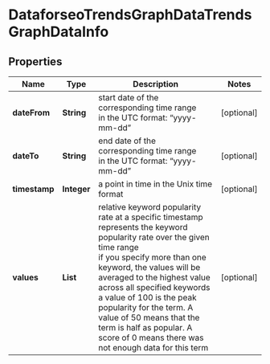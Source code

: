 # DataforseoTrendsGraphDataTrendsGraphDataInfo


## Properties

| Name | Type | Description | Notes |
|------------ | ------------- | ------------- | -------------|
**dateFrom** | **String** | start date of the corresponding time range<br>in the UTC format: “yyyy-mm-dd” |[optional]|
**dateTo** | **String** | end date of the corresponding time range<br>in the UTC format: “yyyy-mm-dd” |[optional]|
**timestamp** | **Integer** | a point in time in the Unix time format |[optional]|
**values** | **List<Integer>** | relative keyword popularity rate at a specific timestamp<br>represents the keyword popularity rate over the given time range<br>if you specify more than one keyword, the values will be averaged to the highest value across all specified keywords<br>a value of 100 is the peak popularity for the term. A value of 50 means that the term is half as popular. A score of 0 means there was not enough data for this term |[optional]|